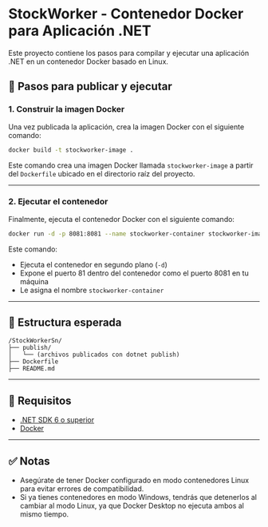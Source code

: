 ﻿# StockWorker - Contenedor Docker para Aplicación .NET

Este proyecto contiene los pasos para compilar y ejecutar una aplicación .NET en un contenedor Docker basado en Linux.

## 🚀 Pasos para publicar y ejecutar

### 1. Construir la imagen Docker

Una vez publicada la aplicación, crea la imagen Docker con el siguiente comando:

```bash
docker build -t stockworker-image .
```

Este comando crea una imagen Docker llamada `stockworker-image` a partir del `Dockerfile` ubicado en el directorio raíz del proyecto.

---

### 2. Ejecutar el contenedor

Finalmente, ejecuta el contenedor Docker con el siguiente comando:

```bash
docker run -d -p 8081:8081 --name stockworker-container stockworker-image
```

Este comando:

- Ejecuta el contenedor en segundo plano (`-d`)
- Expone el puerto 81 dentro del contenedor como el puerto 8081 en tu máquina
- Le asigna el nombre `stockworker-container`

---

## 📁 Estructura esperada

```
/StockWorkerSn/
├── publish/
│   └── (archivos publicados con dotnet publish)
├── Dockerfile
├── README.md
```

---

## 🧰 Requisitos

- [.NET SDK 6 o superior](https://dotnet.microsoft.com/)
- [Docker](https://www.docker.com/)

---

## ✅ Notas

- Asegúrate de tener Docker configurado en modo contenedores Linux para evitar errores de compatibilidad.
- Si ya tienes contenedores en modo Windows, tendrás que detenerlos al cambiar al modo Linux, ya que Docker Desktop no ejecuta ambos al mismo tiempo.
